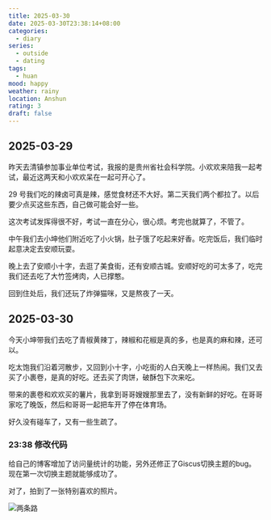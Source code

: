 ```yaml
---
title: 2025-03-30
date: 2025-03-30T23:38:14+08:00
categories:
  - diary
series:
  - outside
  - dating
tags:
  - huan
mood: happy
weather: rainy
location: Anshun
rating: 3
draft: false
---
```

## 2025-03-29

昨天去清镇参加事业单位考试，我报的是贵州省社会科学院。小欢欢来陪我一起考试，最近这两天和小欢欢呆在一起可开心了。

29 号我们吃的辣卤可真是辣，感觉食材还不大好。第二天我们两个都拉了。以后要少点买这些东西，自己做可能会好一些。

这次考试发挥得很不好，考试一直在分心，很心烦。考完也就算了，不管了。

中午我们去小坤他们附近吃了小火锅，肚子饿了吃起来好香。吃完饭后，我们临时起意决定去安顺玩耍。

晚上去了安顺小十字，去逛了美食街，还有安顺古城。安顺好吃的可太多了，吃完我们还去吃了大竹签烤肉，人已撑憨。

回到住处后，我们还玩了炸弹猫咪，又是熬夜了一天。

## 2025-03-30

今天小坤带我们去吃了青椒黄辣丁，辣椒和花椒是真的多，也是真的麻和辣，还可以。

吃太饱我们沿着河散步，又回到小十字，小吃街的人白天晚上一样热闹。我们又去买了小裹卷，是真的好吃。还去买了肉饼，破酥包下次来吃。

带来的裹卷和欢欢买的薯片，我拿到哥哥嫂嫂那里去了，没有新鲜的好吃。在哥哥家吃了晚饭，然后和哥哥一起把车开了停在体育场。

好久没有碰车了，又有一些生疏了。

### 23:38 修改代码

给自己的博客增加了访问量统计的功能，另外还修正了Giscus切换主题的bug。现在第一次切换主题就能够成功了。

对了，拍到了一张特别喜欢的照片。


![两条路](../../../../../static/images/diary/two-ways.png)
